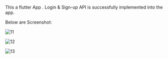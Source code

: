 This a flutter App . Login & Sign-up API is successfully implemented into the app.

Below are Screenshot:

![11](https://github.com/user-attachments/assets/1e2ef0f0-b37c-4706-b1d7-36500ce02835)

![12](https://github.com/user-attachments/assets/73de29aa-09ad-4bf8-85bb-c3984ab921a1)

![13](https://github.com/user-attachments/assets/1305303d-0227-4adf-8ce2-567086863802)

